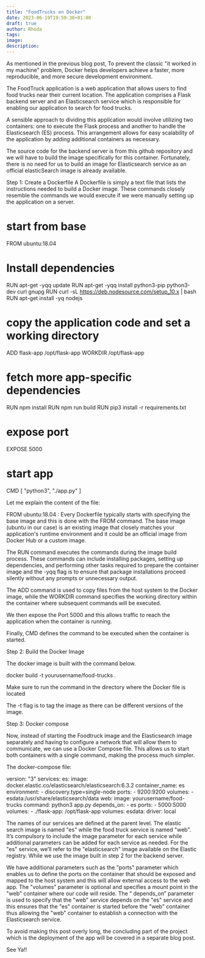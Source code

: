 ```yaml
---
title: "FoodTrucks on Docker"
date: 2023-06-19T19:59:38+01:00
draft: true
author: Rhoda
tags:
image:
description:
---
```


As mentioned in the previous blog post, To prevent the classic "it worked in my machine" problem, Docker helps developers achieve a faster, more reproducible, and more secure development environment.

<!-- Image -->

The FoodTruck application is a web application that allows users to find food trucks near their current location. The application comprises a Flask backend server and an Elasticsearch service which is responsible for enabling our application to search for food trucks. 

A sensible approach to dividing this application would involve utilizing two containers: one to execute the Flask process and another to handle the Elasticsearch (ES) process. This arrangement allows for easy scalability of the application by adding additional containers as necessary. 

The source code for the backend server is from this github repository and we will have to build the image specifically for this container. Fortunately, there is no need for us to build an image for Elasticsearch service as an official elasticSearch image is already available.


Step 1: Create a Dockerfile
A Dockerfile is simply a text file that lists the instructions needed to build a Docker image. These commands closely resemble the commands we would execute if we were manually setting up the application on a server.


# start from base 
FROM ubuntu:18.04 

# Install dependencies

RUN apt-get -yqq update 
RUN apt-get -yqq install python3-pip python3-dev curl gnupg 
RUN curl -sL https://deb.nodesource.com/setup_10.x | bash RUN apt-get install -yq nodejs 

# copy the application code and set a working directory

ADD flask-app /opt/flask-app 
WORKDIR /opt/flask-app 

# fetch more app-specific dependencies 

RUN npm install 
RUN npm run build 
RUN pip3 install -r requirements.txt

 # expose port 
EXPOSE 5000 

# start app 

CMD [ "python3", "./app.py" ]



Let me explain the content of the file:

FROM ubuntu:18.04 : Every Dockerfile typically starts with specifying the base image and this is done with the  FROM command.  The base image (ubuntu in our case) is an existing image that closely matches your application's runtime environment and it could be an official image from Docker Hub or a custom image.


The RUN command executes the commands during the image build process. These commands can include installing packages, setting up dependencies, and performing other tasks required to prepare the container image and the -yqq flag is to ensure that package installations proceed silently without any prompts or unnecessary output.

The ADD command is used to copy files from the host system to the Docker image, while the WORKDIR command specifies the working directory within the container where subsequent commands will be executed.

We then expose the Port 5000 and this allows traffic to reach the application when the container is running.

Finally, CMD defines the command to be executed when the container is started.

Step 2: Build the Docker Image

The docker image is built with the command below.

docker build -t yourusername/food-trucks .

Make sure to run the command in the directory where the Docker file is located

The -t flag is to tag the image as there can be different versions of the image.

Step 3: Docker compose

<!-- Image -->

Now, instead of starting the Foodtruck image and the Elasticsearch image separately and having to configure a network that will allow them to communicate, we can use a Docker Compose file. This allows us to start both containers with a single command, making the process much simpler.

The docker-compose file:

version: "3"
 services:
     es: 
        image: docker.elastic.co/elasticsearch/elasticsearch:6.3.2 
        container_name: es 
        environment: 
            - discovery.type=single-node
        ports: 
            - 9200:9200
        volumes: 
            - esdata:/usr/share/elasticsearch/data 
    web:
        image: yourusername/food-trucks 
        command: python3 app.py 
        depends_on: 
            - es 
        ports: 
            - 5000:5000 
        volumes:
            - ./flask-app: /opt/flask-app 
volumes: 
    esdata: 
        driver: local


The names of our services are defined at the parent level. The elastic search image is named "es" while the food truck service is named "web". It’s compulsory to include the image parameter for each service while additional parameters can be added for each service as needed. For the "es" service, we’ll refer to the "elasticsearch" image available on the Elastic registry. While we use the image built in step 2 for the backend server.

We have additional parameters such as the "ports" parameter which enables us to define the ports on the container that should be exposed and mapped to the host system and this will allow external access to the web app. The "volumes" parameter is optional and specifies a mount point in the "web" container where our code will reside. The “ depends_on” parameter is used to specify that the "web" service depends on the "es" service and this ensures that the "es" container is started before the "web" container thus allowing the "web" container to establish a connection with the Elasticsearch service.

To avoid making this post overly long, the concluding part of the project which is the deployment of the app will be covered in a separate blog post.


See Ya!!



